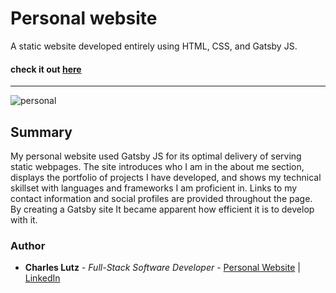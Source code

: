 # Personal website


A static website developed entirely using HTML, CSS, and Gatsby JS.


#### check it out [here](https://6371fe617145a97ed4d73a41--preeminent-florentine-ebb9fb.netlify.app/)


---
![personal](https://user-images.githubusercontent.com/103493003/187324988-362abaca-d17e-48cf-b654-bcae0aec1299.JPG)


## Summary

My personal website used Gatsby JS for its optimal delivery of serving static webpages. The site introduces
who I am in the about me section, displays the portfolio of projects I have developed, and shows my technical 
skillset with languages and frameworks I am proficient in. Links to my contact information and social profiles
are provided throughout the page. By creating a Gatsby site It became apparent how efficient it is to develop
with it.      


### Author
* __Charles Lutz__ - *Full-Stack Software Developer* - [Personal Website](https://6371fe617145a97ed4d73a41--preeminent-florentine-ebb9fb.netlify.app/) | [LinkedIn](https://www.linkedin.com/in/CharlesCarMichaelLutz)

